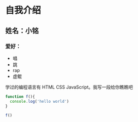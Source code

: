 # 自我介绍
## 姓名：小铭
### 爱好：
*    唱 
*    跳 
*   rap 
*   虚鲲

学过的编程语言有 HTML CSS JavaScript。我写一段给你瞧瞧吧
```JavaScript
function f(){
  console.log('hello world')
}

f()
```
